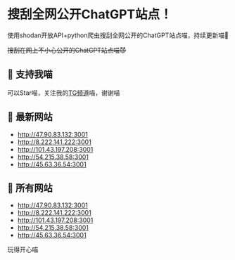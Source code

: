 # 搜刮全网公开ChatGPT站点！

使用shodan开放API+python爬虫搜刮全网公开的ChatGPT站点喵，持续更新喵🥳

~~搜刮在网上不小心公开的ChatGPT站点喵😈~~

## 🚀 支持我喵

可以Star喵，关注我的[TG频道](https://t.me/puddin_share)喵，谢谢喵

## 📖 最新网站

- http://47.90.83.132:3001
- http://8.222.141.222:3001
- http://101.43.197.208:3001
- http://54.215.38.58:3001
- http://45.63.36.54:3001


## 📖 所有网站

- http://47.90.83.132:3001
- http://8.222.141.222:3001
- http://101.43.197.208:3001
- http://54.215.38.58:3001
- http://45.63.36.54:3001


玩得开心喵

